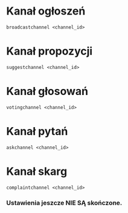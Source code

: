 # Kanał ogłoszeń
```
broadcastchannel <channel_id>
```
# Kanał propozycji
```
suggestchannel <channel_id>
```
# Kanał głosowań
```
votingchannel <channel_id>
```
# Kanał pytań
```
askchannel <channel_id>
```
# Kanał skarg
```
complaintchannel <channel_id> 
```
### Ustawienia jeszcze NIE SĄ skończone. 
